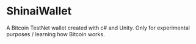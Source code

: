 # ShinaiWallet
A Bitcoin TestNet wallet created with c# and Unity. Only for experimental purposes / learning how Bitcoin works.

